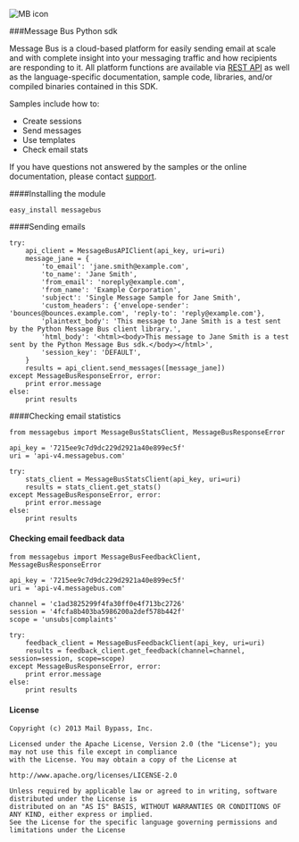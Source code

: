 ![MB icon](https://www.messagebus.com/wp-content/themes/msg/images/Message-Bus_LOGO.png)

###Message Bus Python sdk

Message Bus is a cloud-based platform for easily sending email at scale and with complete insight into your messaging traffic and how recipients are responding to it. All platform functions are available via [REST API](http://www.messagebus.com/documentation) as well as the language-specific documentation, sample code, libraries, and/or compiled binaries contained in this SDK.

Samples include how to:

* Create sessions
* Send messages
* Use templates
* Check email stats

If you have questions not answered by the samples or the online documentation, please contact [support](mailto:support@messagebus.com).


####Installing the module

    easy_install messagebus

####Sending emails

    try:
        api_client = MessageBusAPIClient(api_key, uri=uri)
        message_jane = {
            'to_email': 'jane.smith@example.com',
            'to_name': 'Jane Smith',
            'from_email': 'noreply@example.com',
            'from_name': 'Example Corporation',
            'subject': 'Single Message Sample for Jane Smith',
            'custom_headers': {'envelope-sender': 'bounces@bounces.example.com', 'reply-to': 'reply@example.com'},
            'plaintext_body': 'This message to Jane Smith is a test sent by the Python Message Bus client library.',
            'html_body': '<html><body>This message to Jane Smith is a test sent by the Python Message Bus sdk.</body></html>',
            'session_key': 'DEFAULT',
        }
        results = api_client.send_messages([message_jane])
    except MessageBusResponseError, error:
        print error.message
    else:
        print results

####Checking email statistics

    from messagebus import MessageBusStatsClient, MessageBusResponseError

    api_key = '7215ee9c7d9dc229d2921a40e899ec5f'
    uri = 'api-v4.messagebus.com'

    try:
        stats_client = MessageBusStatsClient(api_key, uri=uri)
        results = stats_client.get_stats()
    except MessageBusResponseError, error:
        print error.message
    else:
        print results

#### Checking email feedback data

    from messagebus import MessageBusFeedbackClient, MessageBusResponseError

    api_key = '7215ee9c7d9dc229d2921a40e899ec5f'
    uri = 'api-v4.messagebus.com'

    channel = 'c1ad3825299f4fa30ff0e4f713bc2726'
    session = '4fcfa8b403ba5986200a2def578b442f'
    scope = 'unsubs|complaints'

    try:
        feedback_client = MessageBusFeedbackClient(api_key, uri=uri)
        results = feedback_client.get_feedback(channel=channel, session=session, scope=scope)
    except MessageBusResponseError, error:
        print error.message
    else:
        print results


#### License 


    Copyright (c) 2013 Mail Bypass, Inc.

    Licensed under the Apache License, Version 2.0 (the "License"); you may not use this file except in compliance
    with the License. You may obtain a copy of the License at

    http://www.apache.org/licenses/LICENSE-2.0

    Unless required by applicable law or agreed to in writing, software distributed under the License is
    distributed on an "AS IS" BASIS, WITHOUT WARRANTIES OR CONDITIONS OF ANY KIND, either express or implied.
    See the License for the specific language governing permissions and limitations under the License